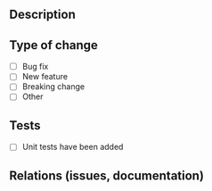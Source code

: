 ## Description

<!-- Please add a usefull description here -->

## Type of change

- [ ] Bug fix
- [ ] New feature
- [ ] Breaking change
- [ ] Other

## Tests

- [ ] Unit tests have been added

## Relations (issues, documentation)

<!-- Please link to the issue here -->
